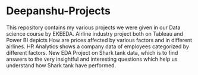 # Deepanshu-Projects
This repository contains my various projects we were given in our Data science course by EKEEDA. 
Airline industry project both on Tableau and Power BI depicts How are prices affected by various factors and in different airlines.
HR Analytics shows a company data of employees categorized by different factors. 
New EDA Project on Shark tank data, which is to find answers to the very insightful and interesting questions which help us understand how Shark tank have performed. 
